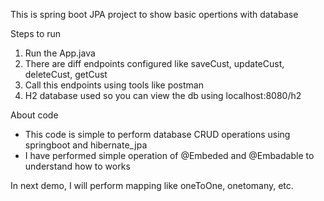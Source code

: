 This is spring boot JPA project to show basic opertions with database

Steps to run
1. Run the App.java
2. There are diff endpoints configured like saveCust, updateCust, deleteCust, getCust
3. Call this endpoints using tools like postman
4. H2 database used so you can view the db using localhost:8080/h2

About code

- This code is simple to perform database CRUD operations using springboot and hibernate_jpa
- I have performed simple operation of @Embeded and @Embadable to understand how to works

In next demo, I will perform mapping like oneToOne, onetomany, etc.